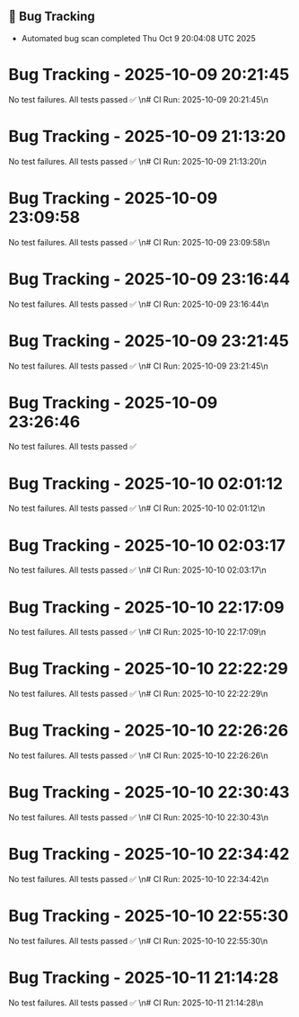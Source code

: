 ## 🐞 Bug Tracking
- Automated bug scan completed Thu Oct  9 20:04:08 UTC 2025

# Bug Tracking - 2025-10-09 20:21:45

No test failures. All tests passed ✅
\n# CI Run: 2025-10-09 20:21:45\n

# Bug Tracking - 2025-10-09 21:13:20

No test failures. All tests passed ✅
\n# CI Run: 2025-10-09 21:13:20\n

# Bug Tracking - 2025-10-09 23:09:58

No test failures. All tests passed ✅
\n# CI Run: 2025-10-09 23:09:58\n

# Bug Tracking - 2025-10-09 23:16:44

No test failures. All tests passed ✅
\n# CI Run: 2025-10-09 23:16:44\n

# Bug Tracking - 2025-10-09 23:21:45

No test failures. All tests passed ✅
\n# CI Run: 2025-10-09 23:21:45\n

# Bug Tracking - 2025-10-09 23:26:46

No test failures. All tests passed ✅

# Bug Tracking - 2025-10-10 02:01:12

No test failures. All tests passed ✅
\n# CI Run: 2025-10-10 02:01:12\n

# Bug Tracking - 2025-10-10 02:03:17

No test failures. All tests passed ✅
\n# CI Run: 2025-10-10 02:03:17\n

# Bug Tracking - 2025-10-10 22:17:09

No test failures. All tests passed ✅
\n# CI Run: 2025-10-10 22:17:09\n

# Bug Tracking - 2025-10-10 22:22:29

No test failures. All tests passed ✅
\n# CI Run: 2025-10-10 22:22:29\n

# Bug Tracking - 2025-10-10 22:26:26

No test failures. All tests passed ✅
\n# CI Run: 2025-10-10 22:26:26\n

# Bug Tracking - 2025-10-10 22:30:43

No test failures. All tests passed ✅
\n# CI Run: 2025-10-10 22:30:43\n

# Bug Tracking - 2025-10-10 22:34:42

No test failures. All tests passed ✅
\n# CI Run: 2025-10-10 22:34:42\n

# Bug Tracking - 2025-10-10 22:55:30

No test failures. All tests passed ✅
\n# CI Run: 2025-10-10 22:55:30\n

# Bug Tracking - 2025-10-11 21:14:28

No test failures. All tests passed ✅
\n# CI Run: 2025-10-11 21:14:28\n
